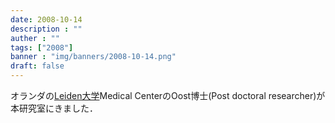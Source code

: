 ```yaml
---
date: 2008-10-14
description : ""
auther : ""
tags: ["2008"]
banner : "img/banners/2008-10-14.png"
draft: false
---
```

オランダの[Leiden大学](https://www.lumc.nl/?setlanguage=English&setcountry=en)Medical CenterのOost博士(Post doctoral researcher)が本研究室にきました．
<!--more-->
